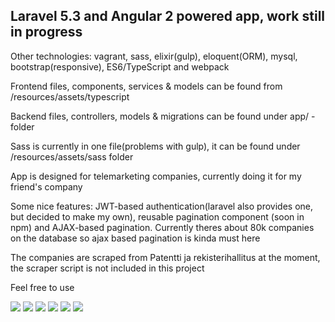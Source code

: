 
<h2>Laravel 5.3 and Angular 2 powered app, work still in progress </h2>
<p> Other technologies: vagrant, sass, elixir(gulp), eloquent(ORM), mysql, bootstrap(responsive), ES6/TypeScript and webpack </p>
<p> Frontend files, components, services & models can be found from /resources/assets/typescript </p>
<p> Backend files, controllers, models & migrations can be found under app/ -folder </p>
<p> Sass is currently in one file(problems with gulp), it can be found under /resources/assets/sass folder </p>
<p>App is designed for telemarketing companies, currently doing it for my friend's company </p>
<p> Some nice features: JWT-based authentication(laravel also provides one, but decided to make my own), reusable pagination component (soon in npm) and AJAX-based pagination. Currently theres about 80k companies on the database so ajax based pagination is kinda must here</p>
<p> The companies are scraped from Patentti ja rekisterihallitus at the moment, the scraper script is not included in this project </p>
<p> Feel free to use</p>
<img src="http://i.imgur.com/nOpuHhG.png">
<img src="http://i.imgur.com/pt7IpDA.png">
<img src="http://i.imgur.com/Jon9oz7.png">
<img src="http://i.imgur.com/APYW5DR.png">
<img src="http://i.imgur.com/8S8TZZJ.png">
<img src="http://i.imgur.com/3gVITJi.png">
